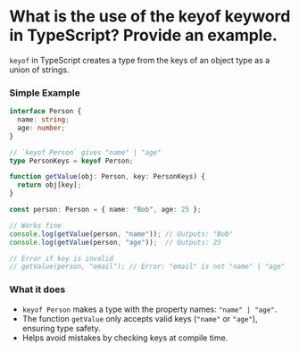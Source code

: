 # What is the use of the keyof keyword in TypeScript? Provide an example.
`keyof` in TypeScript creates a type from the keys of an object type as a union of strings.

### Simple Example
```typescript
interface Person {
  name: string;
  age: number;
}

// `keyof Person` gives "name" | "age"
type PersonKeys = keyof Person;

function getValue(obj: Person, key: PersonKeys) {
  return obj[key];
}

const person: Person = { name: "Bob", age: 25 };

// Works fine
console.log(getValue(person, "name")); // Outputs: "Bob"
console.log(getValue(person, "age"));  // Outputs: 25

// Error if key is invalid
// getValue(person, "email"); // Error: "email" is not "name" | "age"
```

### What it does
- `keyof Person` makes a type with the property names: `"name" | "age"`.
- The function `getValue` only accepts valid keys (`"name"` or `"age"`), ensuring type safety.
- Helps avoid mistakes by checking keys at compile time.
